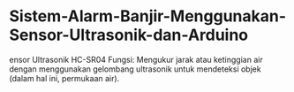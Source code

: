 # Sistem-Alarm-Banjir-Menggunakan-Sensor-Ultrasonik-dan-Arduino
ensor Ultrasonik HC-SR04 Fungsi: Mengukur jarak atau ketinggian air dengan menggunakan gelombang ultrasonik untuk mendeteksi objek (dalam hal ini, permukaan air).

